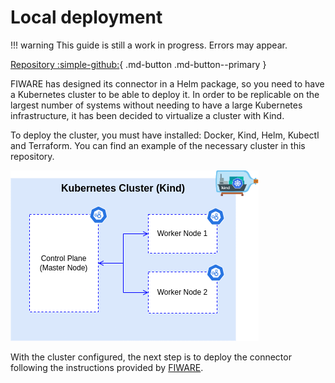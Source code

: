 # Local deployment

!!! warning
    This guide is still a work in progress. Errors may appear.

[Repository :simple-github:](https://github.com/CitCom-VRAIN/Minimum_Viable_DataSpace_Infrastructure){ .md-button .md-button--primary }

FIWARE has designed its connector in a Helm package, so you need to have a Kubernetes cluster to be able to deploy it. In order to be replicable on the largest number of systems without needing to have a large Kubernetes infrastructure, it has been decided to virtualize a cluster with Kind.

To deploy the cluster, you must have installed: Docker, Kind, Helm, Kubectl and Terraform. You can find an example of the necessary cluster in this repository.

![kind_cluster](img/kind_cluster.png)

With the cluster configured, the next step is to deploy the connector following the instructions provided by [FIWARE](https://github.com/FIWARE-Ops/data-space-connector/tree/deploy/dsba).